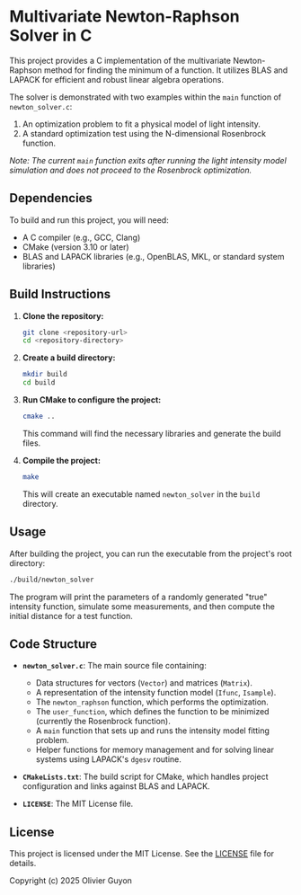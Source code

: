# Multivariate Newton-Raphson Solver in C

This project provides a C implementation of the multivariate Newton-Raphson method for finding the minimum of a function. It utilizes BLAS and LAPACK for efficient and robust linear algebra operations.

The solver is demonstrated with two examples within the `main` function of `newton_solver.c`:
1.  An optimization problem to fit a physical model of light intensity.
2.  A standard optimization test using the N-dimensional Rosenbrock function.

*Note: The current `main` function exits after running the light intensity model simulation and does not proceed to the Rosenbrock optimization.*

## Dependencies

To build and run this project, you will need:
- A C compiler (e.g., GCC, Clang)
- CMake (version 3.10 or later)
- BLAS and LAPACK libraries (e.g., OpenBLAS, MKL, or standard system libraries)

## Build Instructions

1.  **Clone the repository:**
    ```bash
    git clone <repository-url>
    cd <repository-directory>
    ```

2.  **Create a build directory:**
    ```bash
    mkdir build
    cd build
    ```

3.  **Run CMake to configure the project:**
    ```bash
    cmake ..
    ```
    This command will find the necessary libraries and generate the build files.

4.  **Compile the project:**
    ```bash
    make
    ```
    This will create an executable named `newton_solver` in the `build` directory.

## Usage

After building the project, you can run the executable from the project's root directory:
```bash
./build/newton_solver
```

The program will print the parameters of a randomly generated "true" intensity function, simulate some measurements, and then compute the initial distance for a test function.

## Code Structure

- **`newton_solver.c`**: The main source file containing:
    - Data structures for vectors (`Vector`) and matrices (`Matrix`).
    - A representation of the intensity function model (`Ifunc`, `Isample`).
    - The `newton_raphson` function, which performs the optimization.
    - The `user_function`, which defines the function to be minimized (currently the Rosenbrock function).
    - A `main` function that sets up and runs the intensity model fitting problem.
    - Helper functions for memory management and for solving linear systems using LAPACK's `dgesv` routine.

- **`CMakeLists.txt`**: The build script for CMake, which handles project configuration and links against BLAS and LAPACK.

- **`LICENSE`**: The MIT License file.

## License

This project is licensed under the MIT License. See the [LICENSE](LICENSE) file for details.

Copyright (c) 2025 Olivier Guyon
